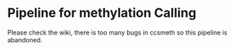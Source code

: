 
#   Pipeline for methylation Calling
Please check the wiki, there is too many bugs in ccsmeth so this pipeline is abandoned.
